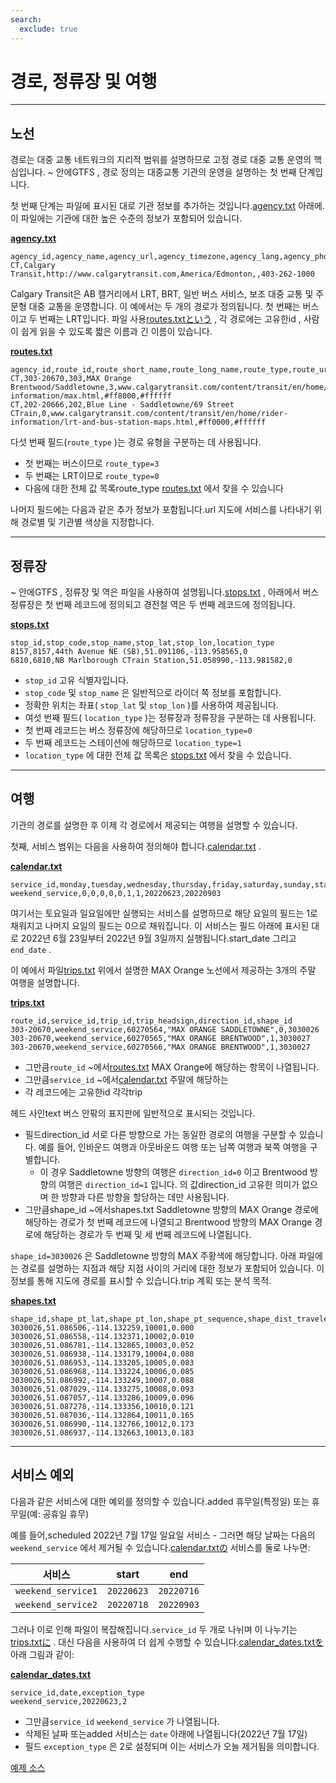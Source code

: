 ```yaml
---
search:
  exclude: true
---
```


# 경로, 정류장 및 여행

<hr/>

## 노선

경로는 대중 교통 네트워크의 지리적 범위를 설명하므로 고정 경로 대중 교통 운영의 핵심입니다. \~ 안에GTFS , 경로 정의는 대중교통 기관의 운영을 설명하는 첫 번째 단계입니다.

첫 번째 단계는 파일에 표시된 대로 기관 정보를 추가하는 것입니다.[agency.txt](../../reference/#agencytxt) 아래에. 이 파일에는 기관에 대한 높은 수준의 정보가 포함되어 있습니다.

[**agency.txt**](../../reference/#agencytxt)

    agency_id,agency_name,agency_url,agency_timezone,agency_lang,agency_phone
    CT,Calgary Transit,http://www.calgarytransit.com,America/Edmonton,,403-262-1000

Calgary Transit은 AB 캘거리에서 LRT, BRT, 일반 버스 서비스, 보조 대중 교통 및 주문형 대중 교통을 운영합니다. 이 예에서는 두 개의 경로가 정의됩니다. 첫 번째는 버스이고 두 번째는 LRT입니다. 파일 사용[routes.txtという](../../reference/#routestxt) , 각 경로에는 고유한id , 사람이 쉽게 읽을 수 있도록 짧은 이름과 긴 이름이 있습니다.

[**routes.txt**](../../reference/#routestxt)

    agency_id,route_id,route_short_name,route_long_name,route_type,route_url,route_color,route_text_color
    CT,303-20670,303,MAX Orange Brentwood/Saddletowne,3,www.calgarytransit.com/content/transit/en/home/rider-information/max.html,#ff8000,#ffffff
    CT,202-20666,202,Blue Line - Saddletowne/69 Street CTrain,0,www.calgarytransit.com/content/transit/en/home/rider-information/lrt-and-bus-station-maps.html,#ff0000,#ffffff

다섯 번째 필드(`route_type` )는 경로 유형을 구분하는 데 사용됩니다.

- 첫 번째는 버스이므로 `route_type=3`
- 두 번째는 LRT이므로 `route_type=0`
- 다음에 대한 전체 값 목록route_type [routes.txt](../../reference/#routestxt) 에서 찾을 수 있습니다

나머지 필드에는 다음과 같은 추가 정보가 포함됩니다.url 지도에 서비스를 나타내기 위해 경로별 및 기관별 색상을 지정합니다.

<hr/>

## 정류장

\~ 안에GTFS , 정류장 및 역은 파일을 사용하여 설명됩니다.[stops.txt](../../reference/#stopstxt) , 아래에서 버스 정류장은 첫 번째 레코드에 정의되고 경전철 역은 두 번째 레코드에 정의됩니다.

[**stops.txt**](../../reference/#stopstxt)

    stop_id,stop_code,stop_name,stop_lat,stop_lon,location_type
    8157,8157,44th Avenue NE (SB),51.091106,-113.958565,0
    6810,6810,NB Marlborough CTrain Station,51.058990,-113.981582,0

- `stop_id` 고유 식별자입니다.
- `stop_code` 및 `stop_name` 은 일반적으로 라이더 쪽 정보를 포함합니다.
- 정확한 위치는 좌표( `stop_lat` 및 `stop_lon` )를 사용하여 제공됩니다.
- 여섯 번째 필드( `location_type` )는 정류장과 정류장을 구분하는 데 사용됩니다.
- 첫 번째 레코드는 버스 정류장에 해당하므로 `location_type=0`
- 두 번째 레코드는 스테이션에 해당하므로 `location_type=1`
- `location_type` 에 대한 전체 값 목록은 [stops.txt](../../reference/stopstxt) 에서 찾을 수 있습니다.

<hr/>

## 여행

기관의 경로를 설명한 후 이제 각 경로에서 제공되는 여행을 설명할 수 있습니다.

첫째, 서비스 범위는 다음을 사용하여 정의해야 합니다.[calendar.txt](../../reference/#calendartxt) .

[**calendar.txt**](../../reference/#calendartxt)

    service_id,monday,tuesday,wednesday,thursday,friday,saturday,sunday,start_date,end_date
    weekend_service,0,0,0,0,0,1,1,20220623,20220903

여기서는 토요일과 일요일에만 실행되는 서비스를 설명하므로 해당 요일의 필드는 1로 채워지고 나머지 요일의 필드는 0으로 채워집니다. 이 서비스는 필드 아래에 표시된 대로 2022년 6월 23일부터 2022년 9월 3일까지 실행됩니다.start_date 그리고 `end_date` .

이 예에서 파일[trips.txt](../../reference/#tripstxt) 위에서 설명한 MAX Orange 노선에서 제공하는 3개의 주말 여행을 설명합니다.

[**trips.txt**](../../reference/#tripstxt)

    route_id,service_id,trip_id,trip_headsign,direction_id,shape_id
    303-20670,weekend_service,60270564,"MAX ORANGE SADDLETOWNE",0,3030026
    303-20670,weekend_service,60270565,"MAX ORANGE BRENTWOOD",1,3030027
    303-20670,weekend_service,60270566,"MAX ORANGE BRENTWOOD",1,3030027

- 그만큼`route_id` \~에서[routes.txt](../../reference/#routestxt) MAX Orange에 해당하는 항목이 나열됩니다.
- 그만큼`service_id` \~에서[calendar.txt](../../reference/#calendartxt) 주말에 해당하는
- 각 레코드에는 고유한id 각각trip

헤드 사인text 버스 안팎의 표지판에 일반적으로 표시되는 것입니다.

- 필드direction_id 서로 다른 방향으로 가는 동일한 경로의 여행을 구분할 수 있습니다. 예를 들어, 인바운드 여행과 아웃바운드 여행 또는 남쪽 여행과 북쪽 여행을 구별합니다.
  - 이 경우 Saddletowne 방향의 여행은 `direction_id=0` 이고 Brentwood 방향의 여행은 `direction_id=1` 입니다. 의 값direction_id 고유한 의미가 없으며 한 방향과 다른 방향을 할당하는 데만 사용됩니다.
- 그만큼shape_id \~에서shapes.txt Saddletowne 방향의 MAX Orange 경로에 해당하는 경로가 첫 번째 레코드에 나열되고 Brentwood 방향의 MAX Orange 경로에 해당하는 경로가 두 번째 및 세 번째 레코드에 나열됩니다.

`shape_id=3030026` 은 Saddletowne 방향의 MAX 주황색에 해당합니다. 아래 파일에는 경로를 설명하는 지점과 해당 지점 사이의 거리에 대한 정보가 포함되어 있습니다. 이 정보를 통해 지도에 경로를 표시할 수 있습니다.trip 계획 또는 분석 목적.

[**shapes.txt**](../../reference/#shapestxt)

    shape_id,shape_pt_lat,shape_pt_lon,shape_pt_sequence,shape_dist_traveled
    3030026,51.086506,-114.132259,10001,0.000
    3030026,51.086558,-114.132371,10002,0.010
    3030026,51.086781,-114.132865,10003,0.052
    3030026,51.086938,-114.133179,10004,0.080
    3030026,51.086953,-114.133205,10005,0.083
    3030026,51.086968,-114.133224,10006,0.085
    3030026,51.086992,-114.133249,10007,0.088
    3030026,51.087029,-114.133275,10008,0.093
    3030026,51.087057,-114.133286,10009,0.096
    3030026,51.087278,-114.133356,10010,0.121
    3030026,51.087036,-114.132864,10011,0.165
    3030026,51.086990,-114.132766,10012,0.173
    3030026,51.086937,-114.132663,10013,0.183

<hr/>

## 서비스 예외

다음과 같은 서비스에 대한 예외를 정의할 수 있습니다.added 휴무일(특정일) 또는 휴무일(예: 공휴일 휴무)

예를 들어,scheduled 2022년 7월 17일 일요일 서비스 - 그러면 해당 날짜는 다음의 `weekend_service` 에서 제거될 수 있습니다.[calendar.txtの](../../reference/#calendartxt) 서비스를 둘로 나누면:

|  서비스               | start      | end        |
| ------------------ | ---------- | ---------- |
| `weekend_service1` | `20220623` | `20220716` |
| `weekend_service2` | `20220718` | `20220903` |

그러나 이로 인해 파일이 복잡해집니다.`service_id` 두 개로 나뉘며 이 나누기는[trips.txtに](../../reference/#tripstxt) . 대신 다음을 사용하여 더 쉽게 수행할 수 있습니다.[calendar_dates.txtを](../../reference/#calendar_datestxt) 아래 그림과 같이:

[**calendar_dates.txt**](../../reference/#calendar_datestxt)

    service_id,date,exception_type
    weekend_service,20220623,2

- 그만큼`service_id` `weekend_service` 가 나열됩니다.
- 삭제된 날짜 또는added 서비스는 `date` 아래에 나열됩니다(2022년 7월 17일)
- 필드 `exception_type` 은 2로 설정되며 이는 서비스가 오늘 제거됨을 의미합니다.

[예제 소스](https://data.calgary.ca/download/npk7-z3bj/application%2Fzip)
